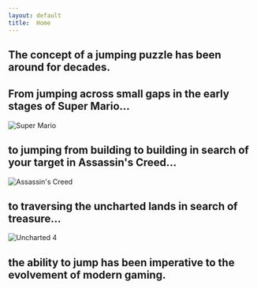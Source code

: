 ```yaml
---
layout: default
title:  Home
---
```

## The concept of a jumping puzzle has been around for decades. 
## From jumping across small gaps in the early stages of Super Mario...

<img src="https://www.technologyuk.net/computer-gaming/gaming-landmarks/images/gaming_landmarks_0094.gif" alt="Super Mario">

##                  to jumping from building to building in search of your target in Assassin's Creed...

<img src="http://www.gamersdecide.com/sites/default/files/authors/u14586/4.jpg" alt="Assassin's Creed">

## to traversing the uncharted lands in search of treasure...

<img src="https://cdn3.vox-cdn.com/uploads/chorus_asset/file/6276971/mad-preview-still-06.0.jpg" alt="Uncharted 4">

## the ability to jump has been imperative to the evolvement of modern gaming.

[quickref]: https://github.com/mundimark/quickrefs/blob/master/HTML.md
